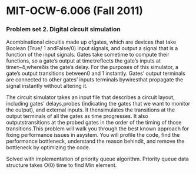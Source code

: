 # MIT-OCW-6.006 (Fall 2011)

### Problem set 2. Digital circuit simulation

Acombinational circuitis made up ofgates, which are devices that take Boolean (True/ 1 andFalse/0) input signals, and output a signal that is a function of the input signals. Gates take sometime to compute their functions, so a gate’s output at timeτreflects the gate’s inputs at timeτ−δ,whereδis the gate’s delay. For the purposes of this simulator, a gate’s output transitions between0 and 1 instantly.  Gates’ output terminals are connected to other gates’ inputs terminals bywiresthat propagate the signal instantly without altering it.

The circuit simulator takes an input file that describes a circuit layout,  including gates’ delays,probes  (indicating  the  gates  that  we  want  to  monitor  the  output),  and  external  inputs.   It  thensimulates the transitions at the output terminals of all the gates as time progresses. It also outputstransitions at the probed gates in the order of the timing of those transitions.This problem will walk you through the best known approach for fixing performance issues in asystem.  You will profile the code, find the performance bottleneck, understand the reason behindit, and remove the bottleneck by optimizing the code.

  Solved with implementation of priority queue algorithm. Priority queue data structure takes O(0) time to find Min element.
